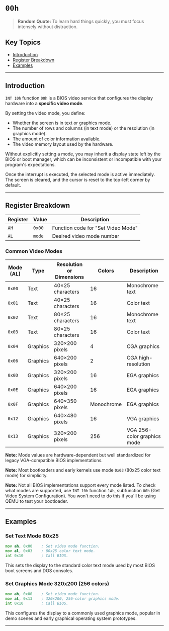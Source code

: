 # `00h`

> **Random Quote:** To learn hard things quickly, you must focus intensely without distraction.

## Key Topics

+ [Introduction](#introduction)
+ [Register Breakdown](#register-breakdown)
+ [Examples](#examples)

---

## Introduction

`INT 10h` function `00h` is a BIOS video service that configures the display hardware into a **specific video mode**.

By setting the video mode, you define:

+ Whether the screen is in text or graphics mode.
+ The number of rows and columns (in text mode) or the resolution (in graphics mode).
+ The amount of color information available.
+ The video memory layout used by the hardware.

Without explicitly setting a mode, you may inherit a display state left by the BIOS or boot manager, which can be inconsistent or incompatible with your program's expectations.

Once the interrupt is executed, the selected mode is active immediately. The screen is cleared, and the cursor is reset to the top-left corner by default.

---

## Register Breakdown

| Register | Value  | Description                           |
| -------- | ------ | ------------------------------------- |
| `AH`     | `0x00` | Function code for "Set Video Mode"    |
| `AL`     | `mode` | Desired video mode number             |

### Common Video Modes

| Mode (AL) | Type     | Resolution or Dimensions | Colors     | Description                 |
| --------- | -------- | ------------------------ | ---------- | --------------------------- |
| `0x00`    | Text     | 40×25 characters         | 16         | Monochrome text             |
| `0x01`    | Text     | 40×25 characters         | 16         | Color text                  |
| `0x02`    | Text     | 80×25 characters         | 16         | Monochrome text             |
| `0x03`    | Text     | 80×25 characters         | 16         | Color text                  |
| `0x04`    | Graphics | 320×200 pixels           | 4          | CGA graphics                |
| `0x06`    | Graphics | 640×200 pixels           | 2          | CGA high-resolution         |
| `0x0D`    | Graphics | 320×200 pixels           | 16         | EGA graphics                |
| `0x0E`    | Graphics | 640×200 pixels           | 16         | EGA graphics                |
| `0x0F`    | Graphics | 640×350 pixels           | Monochrome | EGA graphics                |
| `0x12`    | Graphics | 640×480 pixels           | 16         | VGA graphics                |
| `0x13`    | Graphics | 320×200 pixels           | 256        | VGA 256-color graphics mode |

**Note:** Mode values are hardware-dependent but well standardized for legacy VGA-compatible BIOS implementations.

**Note:** Most bootloaders and early kernels use mode `0x03` (80x25 color text mode) for simplicity.

**Note:** Not all BIOS implementations support every mode listed. To check what modes are supported, use `INT 10h` function `1Ah`, subfunction `00h` (Get Video System Configuration). You won't need to do this if you'll be using QEMU to test your bootloader.

---

## Examples

### Set Text Mode 80x25

```asm
mov ah, 0x00    ; Set video mode function.
mov al, 0x03    ; 80x25 color text mode.
int 0x10        ; Call BIOS.
```

This sets the display to the standard color text mode used by most BIOS boot screens and DOS consoles.

### Set Graphics Mode 320x200 (256 colors)

```asm
mov ah, 0x00    ; Set video mode function.
mov al, 0x13    ; 320x200, 256-color graphics mode.
int 0x10        ; Call BIOS.
```

This configures the display to a commonly used graphics mode, popular in demo scenes and early graphical operating system prototypes.

---
